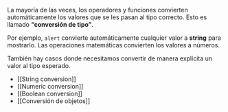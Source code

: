 La mayoría de las veces, los operadores y funciones convierten automáticamente los valores que se les pasan al tipo correcto. Esto es llamado **“conversión de tipo”**.

Por ejemplo, `alert` convierte automáticamente cualquier valor a **string** para mostrarlo. Las operaciones matemáticas convierten los valores a números.

También hay casos donde necesitamos convertir de manera explícita un valor al tipo esperado.

- [[String conversion]]
- [[Numeric conversion]]
- [[Boolean conversion]]
- [[Conversión de objetos]]



